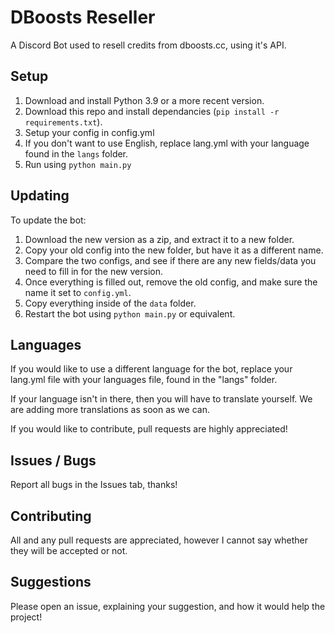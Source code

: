 # DBoosts Reseller
A Discord Bot used to resell credits from dboosts.cc, using it's API.

## Setup
1. Download and install Python 3.9 or a more recent version.
2. Download this repo and install dependancies (`pip install -r requirements.txt`).
3. Setup your config in config.yml
4. If you don't want to use English, replace lang.yml with your language found in the `langs` folder.
5. Run using `python main.py`

## Updating
To update the bot: 
1. Download the new version as a zip, and extract it to a new folder.
2. Copy your old config into the new folder, but have it as a different name.
3. Compare the two configs, and see if there are any new fields/data you need to fill in for the new version.
4. Once everything is filled out, remove the old config, and make sure the name it set to `config.yml`.
5. Copy everything inside of the `data` folder.
6. Restart the bot using `python main.py` or equivalent.

## Languages
If you would like to use a different language for the bot, replace your lang.yml file with your languages file, found in the "langs" folder.

If your language isn't in there, then you will have to translate yourself. We are adding more translations as soon as we can.

If you would like to contribute, pull requests are highly appreciated!

## Issues / Bugs
Report all bugs in the Issues tab, thanks!

## Contributing
All and any pull requests are appreciated, however I cannot say whether they will be accepted or not.

## Suggestions
Please open an issue, explaining your suggestion, and how it would help the project!
